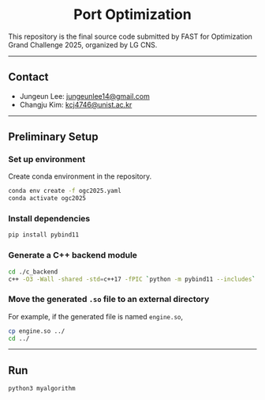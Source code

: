 <p align="center">
<h1 align="center">Port Optimization</h1>
</p>

This repository is the final source code submitted by FAST for Optimization Grand Challenge 2025, organized by LG CNS.

---

## Contact

- Jungeun Lee: jungeunlee14@gmail.com
- Changju Kim: kcj4746@unist.ac.kr

---

## Preliminary Setup

### Set up environment
Create conda environment in the repository.
```bash
conda env create -f ogc2025.yaml
conda activate ogc2025
```

### Install dependencies
```bash
pip install pybind11
```

### Generate a C++ backend module
```bash
cd ./c_backend
c++ -O3 -Wall -shared -std=c++17 -fPIC `python -m pybind11 --includes` engine.cpp -o engine`python3-config --extension-suffix`
```

### Move the generated ``.so`` file to an external directory
For example, if the generated file is named ``engine.so``,
```bash
cp engine.so ../
cd ../
```

---

## Run
```bash
python3 myalgorithm 
```

